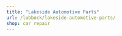 ```yaml
---
title: "Lakeside Automotive Parts"
url: /lubbock/lakeside-automotive-parts/
shop: car repair
---
```

